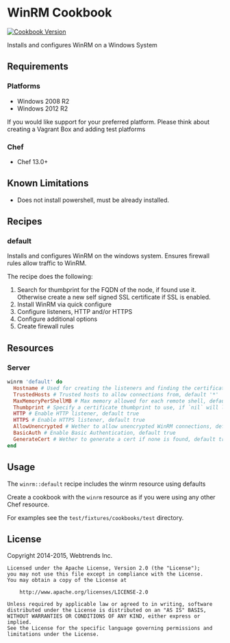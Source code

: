 # WinRM Cookbook

[![Cookbook Version](https://img.shields.io/cookbook/v/winrm.svg)](https://supermarket.chef.io/cookbooks/winrm)

Installs and configures WinRM on a Windows System 

## Requirements

### Platforms

- Windows 2008 R2
- Windows 2012 R2

If you would like support for your preferred platform. Please think about creating a Vagrant Box and adding test platforms

### Chef

- Chef 13.0+

## Known Limitations

- Does not install powershell, must be already installed.

## Recipes

### default

Installs and configures WinRM on the windows system.  Ensures firewall rules allow traffic to WinRM. 

The recipe does the following:

1. Search for thumbprint for the FQDN of the node, if found use it.  Otherwise create a new self signed SSL certificate if SSL is enabled.
2. Install WinRM via quick configure
3. Configure listeners, HTTP and/or HTTPS 
4. Configure additional options
5. Create firewall rules

## Resources

### Server

```ruby
winrm 'default' do
  Hostname # Used for creating the listeners and finding the certificate thumbprint or creating a new one, default node['fqdn']
  TrustedHosts # Trusted hosts to allow connections from, default '*'
  MaxMemoryPerShellMB # Max memory allowed for each remote shell, default 1024
  Thumbprint # Specify a certificate thumbprint to use, if `nil` will looks for certificate matching hostname, default nil
  HTTP # Enable HTTP listener, default true
  HTTPS # Enable HTTPS listener, default true
  AllowUnencrypted # Wether to allow unencrypted WinRM connections, default true
  BasicAuth # Enable Basic Authentication, default true
  GenerateCert # Wether to generate a cert if none is found, default true
end
```

## Usage

The `winrm::default` recipe includes the winrm resource using defaults

Create a cookbook with the `winrm` resource as if you were using any other Chef resource.

For examples see the `test/fixtures/cookbooks/test` directory.

## License

Copyright 2014-2015, Webtrends Inc.

```text
Licensed under the Apache License, Version 2.0 (the "License");
you may not use this file except in compliance with the License.
You may obtain a copy of the License at

    http://www.apache.org/licenses/LICENSE-2.0

Unless required by applicable law or agreed to in writing, software
distributed under the License is distributed on an "AS IS" BASIS,
WITHOUT WARRANTIES OR CONDITIONS OF ANY KIND, either express or implied.
See the License for the specific language governing permissions and
limitations under the License.
```

[user resource]: https://docs.chef.io/resource_user.html